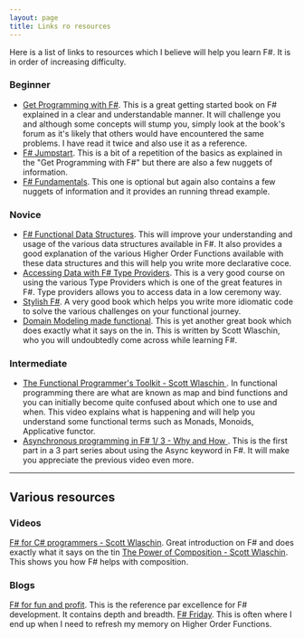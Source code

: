 ```yaml
---
layout: page
title: Links ro resources
---
```


Here is a list of links to resources which I believe will help you learn F#. It is in order of increasing
difficulty.

### Beginner
- [Get Programming with F#](https://www.manning.com/books/get-programming-with-f-sharp?query=get%20programming%20with%20f). This is a great getting started book on F# explained in a clear and understandable manner. It will challenge you and although some concepts will stump you, simply look at the book's forum as it's likely that others would have encountered the same problems. I have read it twice and also use it as a reference.
- [F# Jumpstart](https://app.pluralsight.com/library/courses/fsharp-jumpstart/table-of-contents). This is a bit of a repetition of the basics as explained in the "Get Programming with F#" but there are also a few nuggets of information.
- [F# Fundamentals](https://app.pluralsight.com/library/courses/fsharp-fundamentals/table-of-contents). This one is optional but again also contains a few nuggets of information and it provides an running thread example.

### Novice
- [F# Functional Data Structures](https://app.pluralsight.com/library/courses/fsharp-functional-data-structures/table-of-contents). This will improve your understanding and usage of the various data structures available in F#. It also provides a good explanation of the various Higher Order Functions available with these data structures and this will help you write more declarative coce.
- [Accessing Data with F# Type Providers](https://app.pluralsight.com/library/courses/accessing-data-fsharp-type-providers/table-of-contents). This is a very good course on using the various Type Providers which is one of the great features in F#. Type providers allows you to access data in a low ceremony way.
- [Stylish F#](https://www.apress.com/gp/book/9781484239995). A very good book which helps you write more idiomatic code to solve the various challenges on your functional journey.
- [Domain Modeling made functional](https://pragprog.com/book/swdddf/domain-modeling-made-functional). This is yet another great book which does exactly what it says on the in. This is written by Scott Wlaschin, who you will undoubtedly come across while learning F#.

### Intermediate
- [The Functional Programmer's Toolkit - Scott Wlaschin ](https://www.youtube.com/watch?v=Nrp_LZ-XGsY). In functional programming there are what are known as map and bind functions and you can initially become quite confused about which one to use and when. This video explains what is happening and will help you understand some functional terms such as Monads, Monoids, Applicative functor.
- [Asynchronous programming in F# 1/ 3 - Why and How ](https://www.youtube.com/watch?v=u2SlQ5WdL2k&list=PL-nSd-yeckKhsHa6Hr90oYjfFHGiRbPF4). This is the first part in a 3 part series about using the Async keyword in F#. It will make you appreciate the previous video even more.

------------------------
## Various resources

### Videos
[F# for C# programmers - Scott Wlaschin](https://vimeo.com/223982162). Great introduction on F# and does exactly what it says on the tin
[The Power of Composition - Scott Wlaschin](https://vimeo.com/254635723). This shows you how F# helps with composition.

### Blogs
[F# for fun and profit](https://fsharpforfunandprofit.com/). This is the reference par excellence for F# development. It contains depth and breadth.
[F# Friday](https://bradcollins.com/tag/f-friday/). This is often where I end up when I need to refresh my memory on Higher Order Functions.


